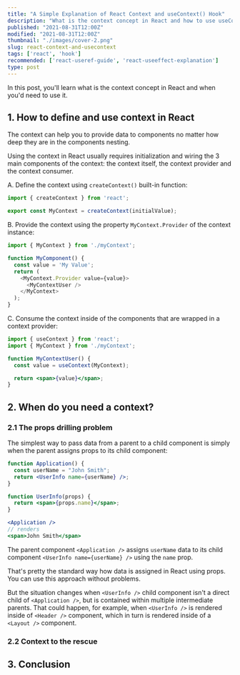 ```yaml
---
title: "A Simple Explanation of React Context and useContext() Hook"
description: "What is the context concept in React and how to use useContext() hook"
published: "2021-08-31T12:00Z"
modified: "2021-08-31T12:00Z"
thumbnail: "./images/cover-2.png"
slug: react-context-and-usecontext
tags: ['react', 'hook']
recommended: ['react-useref-guide', 'react-useeffect-explanation']
type: post
---
```


In this post, you'll learn what is the context concept in React and when you'd need to use it.  

## 1. How to define and use context in React

The context can help you to provide data to components no matter how deep they are in the components nesting.  

Using the context in React usually requires initialization and wiring the 3 main components of the context: the context itself, the context provider and the context consumer.  


A. Define the context using `createContext()` built-in function:

```javascript
import { createContext } from 'react';

export const MyContext = createContext(initialValue);
```

B. Provide the context using the property `MyContext.Provider` of the context instance:

```javascript
import { MyContext } from './myContext';

function MyComponent() {
  const value = 'My Value';
  return (
    <MyContext.Provider value={value}>
      <MyContextUser />
    </MyContext>
  );
}
```

C. Consume the context inside of the components that are wrapped in a context provider:

```jsx
import { useContext } from 'react';
import { MyContext } from './myContext';

function MyContextUser() {
  const value = useContext(MyContext);

  return <span>{value}</span>;
}
```

## 2. When do you need a context?

### 2.1 The props drilling problem

The simplest way to pass data from a parent to a child component is simply when the parent assigns props to its child component:

```jsx
function Application() {
  const userName = "John Smith";
  return <UserInfo name={userName} />;
}

function UserInfo(props) {
  return <span>{props.name}</span>;
}
```

```jsx
<Application /> 
// renders 
<span>John Smith</span>
```

The parent component `<Application />` assigns `userName` data to its child component `<UserInfo name={userName} />` using the `name` prop.  

That's pretty the standard way how data is assigned in React using props. You can use this approach without problems.  

But the situation changes when `<UserInfo />` child component isn't a direct child of `<Application />`, but is contained within multiple intermediate parents. That could happen, for example, when `<UserInfo />` is rendered inside of `<Header />` component, which in turn is rendered inside of a `<Layout />` component.  

### 2.2 Context to the rescue

## 3. Conclusion